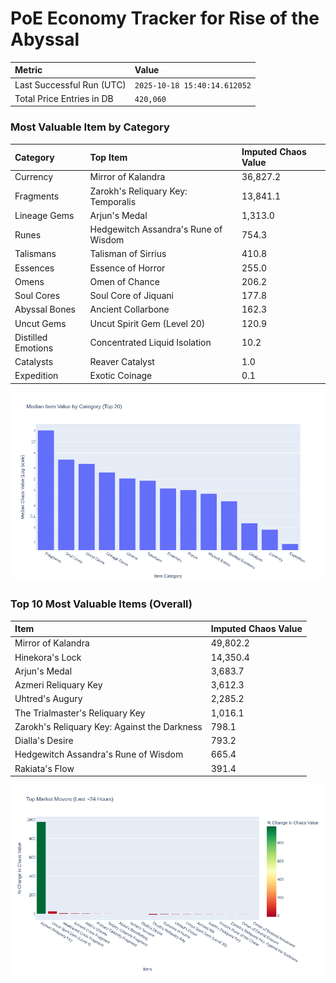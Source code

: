 # PoE Economy Tracker for Rise of the Abyssal

<!-- START_MAINTENANCE -->
| Metric | Value |
|:---|:---|
| Last Successful Run (UTC) | `2025-10-18 15:40:14.612052` |
| Total Price Entries in DB | `420,060` |

<!-- END_MAINTENANCE -->

<!-- START_DATAFRAME_DEBUG -->
<!-- END_DATAFRAME_DEBUG -->

<!-- START_CATEGORY_ANALYSIS -->
### Most Valuable Item by Category
| Category | Top Item | Imputed Chaos Value |
| :--- | :--- | :--- |
| Currency | Mirror of Kalandra | 36,827.2 |
| Fragments | Zarokh's Reliquary Key: Temporalis | 13,841.1 |
| Lineage Gems | Arjun's Medal | 1,313.0 |
| Runes | Hedgewitch Assandra's Rune of Wisdom | 754.3 |
| Talismans | Talisman of Sirrius | 410.8 |
| Essences | Essence of Horror | 255.0 |
| Omens | Omen of Chance | 206.2 |
| Soul Cores | Soul Core of Jiquani | 177.8 |
| Abyssal Bones | Ancient Collarbone | 162.3 |
| Uncut Gems | Uncut Spirit Gem (Level 20) | 120.9 |
| Distilled Emotions | Concentrated Liquid Isolation | 10.2 |
| Catalysts | Reaver Catalyst | 1.0 |
| Expedition | Exotic Coinage | 0.1 |


![Category Analysis Chart](charts/category_analysis.png)
<!-- END_ANALYSIS -->

<!-- START_ANALYSIS -->
### Top 10 Most Valuable Items (Overall)
| Item | Imputed Chaos Value |
| :--- | :--- |
| Mirror of Kalandra | 49,802.2 |
| Hinekora's Lock | 14,350.4 |
| Arjun's Medal | 3,683.7 |
| Azmeri Reliquary Key | 3,612.3 |
| Uhtred's Augury | 2,285.2 |
| The Trialmaster's Reliquary Key | 1,016.1 |
| Zarokh's Reliquary Key: Against the Darkness | 798.1 |
| Dialla's Desire | 793.2 |
| Hedgewitch Assandra's Rune of Wisdom | 665.4 |
| Rakiata's Flow | 391.4 |


![Market Movers Chart](charts/market_movers.png)
<!-- END_ANALYSIS -->
